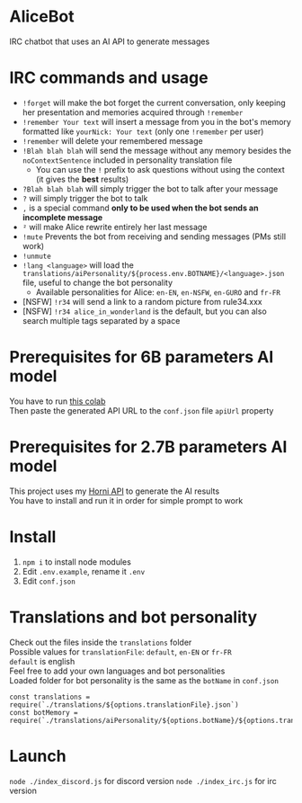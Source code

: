 # AliceBot

IRC chatbot that uses an AI API to generate messages

# IRC commands and usage

- `!forget` will make the bot forget the current conversation, only keeping her presentation and memories acquired
  through `!remember`
- `!remember Your text` will insert a message from you in the bot's memory formatted like `yourNick: Your text` (only
  one `!remember` per user)
- `!remember` will delete your remembered message
- `!Blah blah blah` will send the message without any memory besides the `noContextSentence` included in personality
  translation file
  - You can use the `!` prefix to ask questions without using the context (it gives the **best** results)
- `?Blah blah blah` will simply trigger the bot to talk after your message
- `?` will simply trigger the bot to talk
- `,` is a special command **only to be used when the bot sends an incomplete message**
- `²` will make Alice rewrite entirely her last message
- `!mute` Prevents the bot from receiving and sending messages (PMs still work)
- `!unmute`
- `!lang <language>` will load the `translations/aiPersonality/${process.env.BOTNAME}/<language>.json`
  file, useful to change the bot personality
  - Available personalities for Alice: `en-EN`, `en-NSFW`, `en-GURO` and `fr-FR`
- [NSFW] `!r34` will send a link to a random picture from rule34.xxx
- [NSFW] `!r34 alice_in_wonderland` is the default, but you can also search multiple tags separated by a space

# Prerequisites for 6B parameters AI model

You have to run [this colab](https://colab.research.google.com/gist/nolialsea/ba93c54a09b95e3306b69fd2480183e7/gpt-j-6b-inference-demo.ipynb#scrollTo=bsIUxnOdBAYu)  
Then paste the generated API URL to the `conf.json` file `apiUrl` property

# Prerequisites for 2.7B parameters AI model

This project uses my [Horni API](https://gitlab.com/nolialsea/horni-api) to generate the AI results  
You have to install and run it in order for simple prompt to work

# Install

1. `npm i` to install node modules
2. Edit `.env.example`, rename it `.env`
3. Edit `conf.json`

# Translations and bot personality

Check out the files inside the `translations` folder  
Possible values for `translationFile`: `default`, `en-EN`
or `fr-FR`  
`default` is english  
Feel free to add your own languages and bot personalities  
Loaded folder for bot personality is the same as the `botName` in `conf.json`

```
const translations = require(`./translations/${options.translationFile}.json`)
const botMemory = require(`./translations/aiPersonality/${options.botName}/${options.translationFile}.json`)
```

# Launch

`node ./index_discord.js` for discord version
`node ./index_irc.js` for irc version